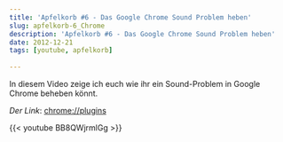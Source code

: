 ```yaml
---
title: 'Apfelkorb #6 - Das Google Chrome Sound Problem heben'
slug: apfelkorb-6_Chrome
description: 'Apfelkorb #6 - Das Google Chrome Sound Problem heben'
date: 2012-12-21
tags: [youtube, apfelkorb]
 
---
```


In diesem Video zeige ich euch wie ihr ein Sound-Problem in Google Chrome beheben könnt.

*Der Link*: [chrome://plugins](chrome://plugins)

{{< youtube BB8QWjrmlGg >}}